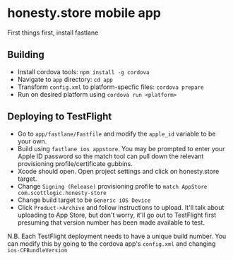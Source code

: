 # honesty.store mobile app

First things first, install fastlane

## Building

- Install cordova tools: `npm install -g cordova`
- Navigate to `app` directory: `cd app`
- Transform `config.xml` to platform-specfic files: `cordova prepare`
- Run on desired platform using `cordova run <platform>`

## Deploying to TestFlight

- Go to `app/fastlane/Fastfile` and modify the `apple_id` variable to be your own.
- Build using `fastlane ios appstore`. You may be prompted to enter your Apple ID password so the match tool can pull down the relevant provisioning profile/certificate gubbins.
- Xcode should open. Open project settings and click on honesty.store target.
- Change `Signing (Release)` provisioning profile to `match AppStore com.scottlogic.honesty-store`
- Change build target to be `Generic iOS Device`
- Click `Product->Archive` and follow instructions to upload. It'll talk about uploading to App Store, but don't worry, it'll go out to TestFlight first presuming that version number has been made available to test.

N.B. Each TestFlight deployment needs to have a unique build number. You can modify this by going to the cordova app's `config.xml` and changing `ios-CFBundleVersion`